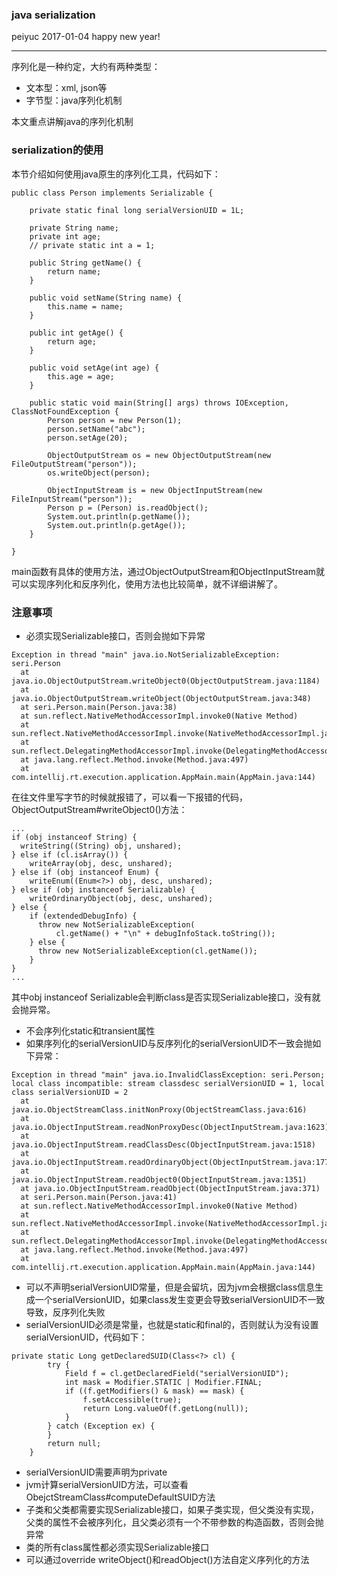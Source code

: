 ### java serialization
peiyuc 2017-01-04 happy new year!

------
序列化是一种约定，大约有两种类型：

* 文本型：xml, json等
* 字节型：java序列化机制

本文重点讲解java的序列化机制
### serialization的使用
本节介绍如何使用java原生的序列化工具，代码如下：

```
public class Person implements Serializable {

    private static final long serialVersionUID = 1L;

    private String name;
    private int age;
    // private static int a = 1;

    public String getName() {
        return name;
    }

    public void setName(String name) {
        this.name = name;
    }

    public int getAge() {
        return age;
    }

    public void setAge(int age) {
        this.age = age;
    }

    public static void main(String[] args) throws IOException, ClassNotFoundException {
        Person person = new Person(1);
        person.setName("abc");
        person.setAge(20);

        ObjectOutputStream os = new ObjectOutputStream(new FileOutputStream("person"));
        os.writeObject(person);

        ObjectInputStream is = new ObjectInputStream(new FileInputStream("person"));
        Person p = (Person) is.readObject();
        System.out.println(p.getName());
        System.out.println(p.getAge());
    }

}
```
main函数有具体的使用方法，通过ObjectOutputStream和ObjectInputStream就可以实现序列化和反序列化，使用方法也比较简单，就不详细讲解了。

### 注意事项

* 必须实现Serializable接口，否则会抛如下异常

```
Exception in thread "main" java.io.NotSerializableException: seri.Person
  at java.io.ObjectOutputStream.writeObject0(ObjectOutputStream.java:1184)
  at java.io.ObjectOutputStream.writeObject(ObjectOutputStream.java:348)
  at seri.Person.main(Person.java:38)
  at sun.reflect.NativeMethodAccessorImpl.invoke0(Native Method)
  at sun.reflect.NativeMethodAccessorImpl.invoke(NativeMethodAccessorImpl.java:62)
  at sun.reflect.DelegatingMethodAccessorImpl.invoke(DelegatingMethodAccessorImpl.java:43)
  at java.lang.reflect.Method.invoke(Method.java:497)
  at com.intellij.rt.execution.application.AppMain.main(AppMain.java:144)

```
在往文件里写字节的时候就报错了，可以看一下报错的代码，ObjectOutputStream#writeObject0()方法：

```
...
if (obj instanceof String) {
  writeString((String) obj, unshared);
} else if (cl.isArray()) {
    writeArray(obj, desc, unshared);
} else if (obj instanceof Enum) {
    writeEnum((Enum<?>) obj, desc, unshared);
} else if (obj instanceof Serializable) {
    writeOrdinaryObject(obj, desc, unshared);
} else {
    if (extendedDebugInfo) {
      throw new NotSerializableException(
          cl.getName() + "\n" + debugInfoStack.toString());
    } else {
      throw new NotSerializableException(cl.getName());
    }
}
...
```
其中obj instanceof Serializable会判断class是否实现Serializable接口，没有就会抛异常。

* 不会序列化static和transient属性
* 如果序列化的serialVersionUID与反序列化的serialVersionUID不一致会抛如下异常：

```
Exception in thread "main" java.io.InvalidClassException: seri.Person; local class incompatible: stream classdesc serialVersionUID = 1, local class serialVersionUID = 2
  at java.io.ObjectStreamClass.initNonProxy(ObjectStreamClass.java:616)
  at java.io.ObjectInputStream.readNonProxyDesc(ObjectInputStream.java:1623)
  at java.io.ObjectInputStream.readClassDesc(ObjectInputStream.java:1518)
  at java.io.ObjectInputStream.readOrdinaryObject(ObjectInputStream.java:1774)
  at java.io.ObjectInputStream.readObject0(ObjectInputStream.java:1351)
  at java.io.ObjectInputStream.readObject(ObjectInputStream.java:371)
  at seri.Person.main(Person.java:41)
  at sun.reflect.NativeMethodAccessorImpl.invoke0(Native Method)
  at sun.reflect.NativeMethodAccessorImpl.invoke(NativeMethodAccessorImpl.java:62)
  at sun.reflect.DelegatingMethodAccessorImpl.invoke(DelegatingMethodAccessorImpl.java:43)
  at java.lang.reflect.Method.invoke(Method.java:497)
  at com.intellij.rt.execution.application.AppMain.main(AppMain.java:144)
```

* 可以不声明serialVersionUID常量，但是会留坑，因为jvm会根据class信息生成一个serialVersionUID，如果class发生变更会导致serialVersionUID不一致导致，反序列化失败
* serialVersionUID必须是常量，也就是static和final的，否则就认为没有设置serialVersionUID，代码如下：

```
private static Long getDeclaredSUID(Class<?> cl) {
        try {
            Field f = cl.getDeclaredField("serialVersionUID");
            int mask = Modifier.STATIC | Modifier.FINAL;
            if ((f.getModifiers() & mask) == mask) {
                f.setAccessible(true);
                return Long.valueOf(f.getLong(null));
            }
        } catch (Exception ex) {
        }
        return null;
    }
```

* serialVersionUID需要声明为private
* jvm计算serialVersionUID方法，可以查看ObejctStreamClass#computeDefaultSUID方法
* 子类和父类都需要实现Serializable接口，如果子类实现，但父类没有实现，父类的属性不会被序列化，且父类必须有一个不带参数的构造函数，否则会抛异常
* 类的所有class属性都必须实现Serializable接口
* 可以通过override writeObject()和readObject()方法自定义序列化的方法